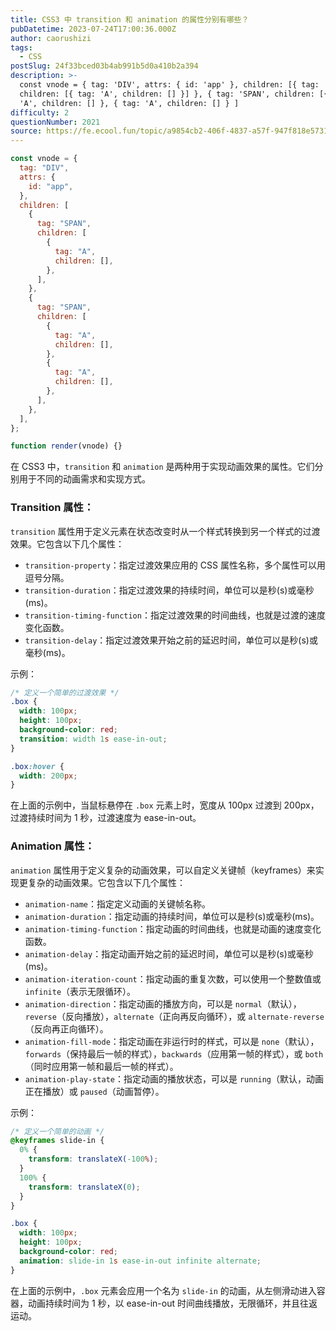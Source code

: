 ```yaml
---
title: CSS3 中 transition 和 animation 的属性分别有哪些？
pubDatetime: 2023-07-24T17:00:36.000Z
author: caorushizi
tags:
  - CSS
postSlug: 24f33bced03b4ab991b5d0a410b2a394
description: >-
  const vnode = { tag: 'DIV', attrs: { id: 'app' }, children: [{ tag: 'SPAN',
  children: [{ tag: 'A', children: [] }] }, { tag: 'SPAN', children: [{ tag:
  'A', children: [] }, { tag: 'A', children: [] } ]
difficulty: 2
questionNumber: 2021
source: https://fe.ecool.fun/topic/a9854cb2-406f-4837-a57f-947f818e5731
---
```


```js
const vnode = {
  tag: "DIV",
  attrs: {
    id: "app",
  },
  children: [
    {
      tag: "SPAN",
      children: [
        {
          tag: "A",
          children: [],
        },
      ],
    },
    {
      tag: "SPAN",
      children: [
        {
          tag: "A",
          children: [],
        },
        {
          tag: "A",
          children: [],
        },
      ],
    },
  ],
};

function render(vnode) {}
```

在 CSS3 中，`transition` 和 `animation` 是两种用于实现动画效果的属性。它们分别用于不同的动画需求和实现方式。

### Transition 属性：

`transition` 属性用于定义元素在状态改变时从一个样式转换到另一个样式的过渡效果。它包含以下几个属性：

- `transition-property`：指定过渡效果应用的 CSS 属性名称，多个属性可以用逗号分隔。
- `transition-duration`：指定过渡效果的持续时间，单位可以是秒(s)或毫秒(ms)。
- `transition-timing-function`：指定过渡效果的时间曲线，也就是过渡的速度变化函数。
- `transition-delay`：指定过渡效果开始之前的延迟时间，单位可以是秒(s)或毫秒(ms)。

示例：

```css
/* 定义一个简单的过渡效果 */
.box {
  width: 100px;
  height: 100px;
  background-color: red;
  transition: width 1s ease-in-out;
}

.box:hover {
  width: 200px;
}
```

在上面的示例中，当鼠标悬停在 `.box` 元素上时，宽度从 100px 过渡到 200px，过渡持续时间为 1 秒，过渡速度为 ease-in-out。

### Animation 属性：

`animation` 属性用于定义复杂的动画效果，可以自定义关键帧（keyframes）来实现更复杂的动画效果。它包含以下几个属性：

- `animation-name`：指定定义动画的关键帧名称。
- `animation-duration`：指定动画的持续时间，单位可以是秒(s)或毫秒(ms)。
- `animation-timing-function`：指定动画的时间曲线，也就是动画的速度变化函数。
- `animation-delay`：指定动画开始之前的延迟时间，单位可以是秒(s)或毫秒(ms)。
- `animation-iteration-count`：指定动画的重复次数，可以使用一个整数值或 `infinite`（表示无限循环）。
- `animation-direction`：指定动画的播放方向，可以是 `normal`（默认），`reverse`（反向播放），`alternate`（正向再反向循环），或 `alternate-reverse`（反向再正向循环）。
- `animation-fill-mode`：指定动画在非运行时的样式，可以是 `none`（默认），`forwards`（保持最后一帧的样式），`backwards`（应用第一帧的样式），或 `both`（同时应用第一帧和最后一帧的样式）。
- `animation-play-state`：指定动画的播放状态，可以是 `running`（默认，动画正在播放）或 `paused`（动画暂停）。

示例：

```css
/* 定义一个简单的动画 */
@keyframes slide-in {
  0% {
    transform: translateX(-100%);
  }
  100% {
    transform: translateX(0);
  }
}

.box {
  width: 100px;
  height: 100px;
  background-color: red;
  animation: slide-in 1s ease-in-out infinite alternate;
}
```

在上面的示例中，`.box` 元素会应用一个名为 `slide-in` 的动画，从左侧滑动进入容器，动画持续时间为 1 秒，以 ease-in-out 时间曲线播放，无限循环，并且往返运动。
